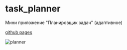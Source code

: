 # task_planner
Мини приложение "Планировщик задач" (адаптивное)

[github pages](https://snusav1j.github.io/task_planner/)

![planner](https://github.com/snusav1j/task_planner/assets/106090175/2cc19374-6b87-42ee-aea6-4626b516718b)
